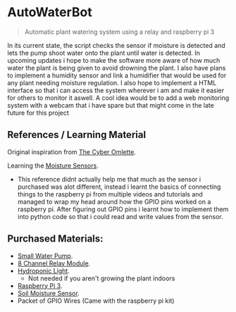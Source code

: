 # AutoWaterBot
> Automatic plant watering system using a relay and raspberry pi 3

In its current state, the script checks the sensor if moisture is detected and lets the pump shoot water onto the plant until water is detected. In upcoming updates i hope to make the software more aware of how much water the plant is being given to avoid drowning the plant. I also have plans to implement a humidity sensor and link a humidifier that would be used for any plant needing moisture regulation. I also hope to implement a HTML interface so that i can access the system wherever i am and make it easier for others to monitor it aswell. A cool idea would be to add a web monitoring system with a webcam that i have spare but that might come in the late future for this project

## References / Learning Material
Original inspiration from [The Cyber Omlette](http://www.cyber-omelette.com/2017/09/automated-plant-watering.html).

Learning the [Moisture Sensors](https://www.instructables.com/id/Soil-Moisture-Sensor-Raspberry-Pi/).
- This reference didnt actually help me that much as the sensor i purchased was alot different, instead i learnt the basics of connecting things to the raspberry pi from multiple videos and tutorials and managed to wrap my head around how the GPIO pins worked on a raspberry pi. After figuring out GPIO pins i learnt how to implement them into python code so that i could read and write values from the sensor.

## Purchased Materials:
- [Small Water Pump](https://www.ebay.com.au/itm/273310251939).
- [8 Channel Relay Module](https://www.ebay.com.au/itm/223212920415).
- [Hydroponic Light](https://www.ebay.com.au/itm/132567970379).
    - Not needed if you aren't growing the plant indoors
- [Raspberry Pi 3](https://www.jaycar.com.au/raspberry-pi-3b-single-board-computer/p/XC9000).
- [Soil Moisture Sensor](https://www.jaycar.com.au/arduino-compatible-soil-moisture-sensor-module/p/XC4604).
- Packet of GPIO Wires (Came with the raspberry pi kit)

